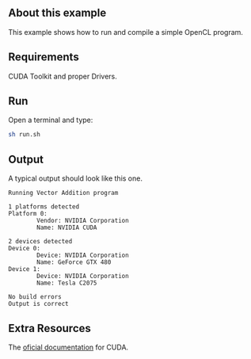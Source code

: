 ## About this example

This example shows how to run and compile a simple OpenCL program.

## Requirements

CUDA Toolkit and proper Drivers.

## Run

Open a terminal and type:

```bash
sh run.sh
```


## Output

A typical output should look like this one. 

```
Running Vector Addition program

1 platforms detected
Platform 0: 
        Vendor: NVIDIA Corporation
        Name: NVIDIA CUDA

2 devices detected
Device 0: 
        Device: NVIDIA Corporation
        Name: GeForce GTX 480
Device 1: 
        Device: NVIDIA Corporation
        Name: Tesla C2075

No build errors
Output is correct

```

## Extra Resources

The [oficial documentation](https://developer.nvidia.com/cuda-toolkit) for CUDA.



